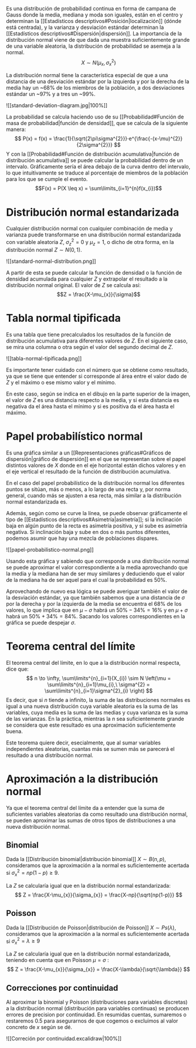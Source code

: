 
Es una distribución de probabilidad continua en forma de campana de Gauss donde la media, mediana y moda son iguales, están en el centro y determinan la [[Estadísticos descriptivos#Posición|localización]] (dónde está centrada), y la varianza y desviación estándar determinan la [[Estadísticos descriptivos#Dispersión|dispersión]]. La importancia de la distribución normal viene de que dada una muestra suficientemente grande de una variable aleatoria, la distribución de probabilidad se asemeja a la normal.
$$X \sim N(\mu_{x}, \sigma_{x}^{2})$$

La distribución normal tiene la característica especial de que a una distancia de una desviación estándar por la izquierda y por la derecha de la media hay un ~68% de los miembros de la población, a dos desviaciones estándar un ~97% y a tres un ~99%.

![[standard-deviation-diagram.jpg|100%]]

La probabilidad se calcula haciendo uso de su [[Probabilidad#Función de masa de probabilidad|función de densidad]], que se calcula de la siguiente manera:
$$
P(x) = f(x) = \frac{1}{\sqrt{2\pi\sigma^{2}}}·e^{\frac{-(x-\mu)^{2}}{2\sigma^{2}}}
$$
Y con la [[Probabilidad#Función de distribución acumulativa|función de distribución acumulativa]] se puede calcular la probabilidad dentro de un intervalo. Gráficamente sería el área debajo de la curva dentro del intervalo, lo que intuitivamente se traduce al porcentaje de miembros de la población para los que se cumple el evento.
$$F(x) = P(X \leq x) = \sum\limits_{i=1}^{n}f(x_{i})$$

# Distribución normal estandarizada

Cualquier distribución normal con cualquier combinación de media y varianza puede transformarse en una distribución normal estandarizada con variable aleatoria $Z$, $\sigma_{z}^{2} = 0$ y $\mu_{z} = 1$, o dicho de otra forma, en la distribución normal $Z \sim N(0,1)$.

![[standard-normal-distribution.png]]

A partir de esta se puede calcular la función de densidad o la función de densidad acumulada para cualquier $Z$ y extrapolar el resultado a la distribución normal original. El valor de $Z$ se calcula así:
$$Z = \frac{X-\mu_{x}}{\sigma}$$

# Tabla normal tipificada 

Es una tabla que tiene precalculados los resultados de la función de distribución acumulativa para diferentes valores de $Z$. En el siguiente caso, se mira una columna o otra según el valor del segundo decimal de $Z$.

![[tabla-normal-tipificada.png]]

Es importante tener cuidado con el número que se obtiene como resultado, ya que se tiene que entender si corresponde al área entre el valor dado de $Z$ y el máximo o ese mismo valor y el mínimo.

En este caso, según se indica en el dibujo en la parte superior de la imagen, el valor de $Z$ es una distancia respecto a la media, y si esta distancia es negativa da el área hasta el mínimo y si es positiva da el área hasta el máximo.

# Papel probabilístico normal

Es una gráfica similar a un [[Representaciones gráficas#Gráficos de dispersión|gráfico de dispersión]] en el que se representan sobre el papel distintos valores de $X$ donde en el eje horizontal están dichos valores y en el eje vertical el resultado de la función de distribución acumulativa.

En el caso del papel probabilístico de la distribución normal los diferentes puntos se sitúan, más o menos, a lo largo de una recta y, por norma general, cuando más se ajusten a esa recta, más similar a la distribución normal estandarizada es.

Además, según como se curve la línea, se puede observar gráficamente el tipo de [[Estadísticos descriptivos#Asimetría|asimetría]]; si la inclinación baja en algún punto de la recta es asimetría positiva, y si sube es asimetría negativa. Si inclinación baja y sube en dos o más puntos diferentes, podemos asumir que hay una mezcla de poblaciones dispares.

![[papel-probabilistico-normal.png]]

Usando esta gráfica y sabiendo que corresponde a una distribución normal se puede aproximar el valor correspondiente a la media aprovechando que la media y la mediana han de ser muy similares y deduciendo que el valor de la mediana ha de ser aquel para el cual la probabilidad es 50%.

Aprovechando de nuevo esa lógica se puede averiguar también el valor de la desviación estándar, ya que también sabemos que a una distancia de $\sigma$ por la derecha y por la izquierda de la media se encuentra el 68% de los valores, lo que implica que en $\mu - \sigma$ habrá un $50\% - 34\% = 16\%$ y en $\mu + \sigma$ habrá un $50\% + 34\% = 84\%$. Sacando los valores correspondientes en la gráfica se puede despejar $\sigma$.

# Teorema central del límite

El teorema central del límite, en lo que a la distribución normal respecta, dice que:
$$
n \to \infty, \sum\limits^{n}_{i=1}(X_{i})  \sim N \left(\mu = \sum\limits^{n}_{i=1}\mu_{i},\  \sigma^{2} = \sum\limits^{n}_{i=1}\sigma^{2}_{i} \right)
$$
Es decir, que si $n$ tiende a infinito, la suma de las distribuciones normales es igual a una nueva distribución cuya variable aleatoria es la suma de las variables, cuya media es la suma de las medias y cuya varianza es la suma de las varianzas. En la práctica, mientras la $n$ sea suficientemente grande se considera que este resultado es una aproximación suficientemente buena.

Este teorema quiere decir, esecialmente, que al sumar variables independientes aleatorias, cuantas más se sumen más se parecerá el resultado a una distribución normal.

# Aproximación a la distribución normal

Ya que el teorema central del límite da a entender que la suma de suficientes variables aleatorias da como resultado una distribución normal, se pueden aproximar las sumas de otros tipos de distribuciones a una nueva distribución normal.

## Binomial

Dada la [[Distribución binomial|distribución binomial]] $X \sim B(n, p)$, consideramos que la aproximación a la normal es suficientemente acertada si $\sigma_{x}^{2} = np(1-p) \geq 9$.

La $Z$ se calcularía igual que en la distribución normal estandarizada:
$$
Z = \frac{X-\mu_{x}}{\sigma_{x}} = \frac{X-np}{\sqrt{np(1-p)}}
$$

## Poisson 

Dada la [[Distribución de Poisson|distribución de Poisson]] $X \sim Ps(\lambda)$, consideramos que la aproximación a la normal es suficientemente acertada si $\sigma^{2}_{x} = \lambda \geq 9$

La $Z$ se calcularía igual que en la distribución normal estandarizada, teniendo en cuenta que en Poisson $\mu = \sigma$ :
$$
Z = \frac{X-\mu_{x}}{\sigma_{x}} = \frac{X-\lambda}{\sqrt{\lambda}}
$$

## Correcciones por continuidad

Al aproximar la binomial y Poisson (distribuciones para variables discretas) a la distribución normal (distribución para variables continuas) se producen errores de precision por continuidad. En resumidas cuentas, sumaremos o restaremos $0.5$ para asegurarnos de que cogemos o excluimos al valor concreto de $x$ según se dé.

![[Correción por continuidad.excalidraw|100%]]